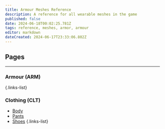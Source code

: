 ```yaml
---
title: Armour Meshes Reference
description: A reference for all wearable meshes in the game
published: false
date: 2024-06-18T00:02:25.781Z
tags: reference, meshes, armor, armour
editor: markdown
dateCreated: 2024-06-17T23:33:06.802Z
---
```





## Pages

---
### Armour (ARM)

{.links-list}
### Clothing (CLT)
- [Body]()
- [Pants]()
- [Shoes]()
{.links-list}